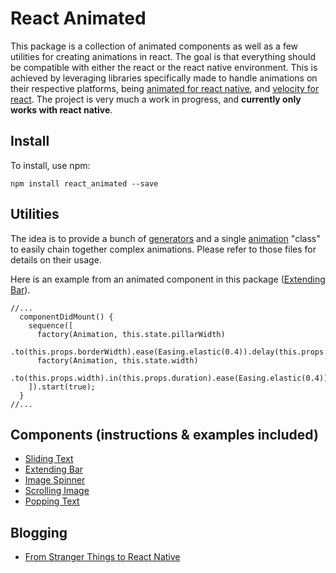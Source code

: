 # React Animated
This package is a collection of animated components as well as a few utilities for creating animations in react. The goal is that everything should be compatible with either the react or the react native environment. This is achieved by leveraging libraries specifically made to handle animations on their respective platforms, being [animated for react native](https://facebook.github.io/react-native/docs/animated.html), and [velocity for react](https://github.com/twitter-fabric/velocity-react). The project is very much a work in progress, and **currently only works with react native**.

## Install
To install, use npm:
```
npm install react_animated --save
```

## Utilities
The idea is to provide a bunch of [generators](https://github.com/Introvertuous/react_animated/blob/master/src/lib/generators.js) and a single [animation](https://github.com/Introvertuous/react_animated/blob/master/src/lib/animation.js) "class" to easily chain together complex animations. Please refer to those files for details on their usage.

Here is an example from an animated component in this package ([Extending Bar](https://github.com/Introvertuous/react_native_animated/tree/master/src/extending_bar)).
```
//...
  componentDidMount() {
    sequence([
      factory(Animation, this.state.pillarWidth)
        .to(this.props.borderWidth).ease(Easing.elastic(0.4)).delay(this.props.delay),
      factory(Animation, this.state.width)
        .to(this.props.width).in(this.props.duration).ease(Easing.elastic(0.4))
    ]).start(true);
  }
//...
```

## Components (instructions & examples included)
- [Sliding Text](https://github.com/Introvertuous/react_native_animated/tree/master/src/sliding_text)
- [Extending Bar](https://github.com/Introvertuous/react_native_animated/tree/master/src/extending_bar)
- [Image Spinner](https://github.com/Introvertuous/react_native_animated/tree/master/src/image_spinner)
- [Scrolling Image](https://github.com/Introvertuous/react_native_animated/tree/master/src/scrolling_image)
- [Popping Text](https://github.com/Introvertuous/react_native_animated/tree/master/src/popping_text)

## Blogging
- [From Stranger Things to React Native](https://medium.com/@introvertuouso/from-stranger-things-to-react-native-f2434b3773a7)
